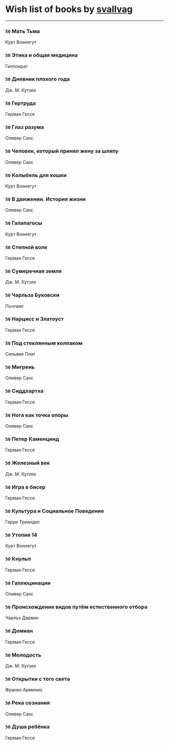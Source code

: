 # Wish list of books by [svallvag](http://vk.com/id553243325)
---

### `50` Мать Тьма
Курт Воннегут

### `50` Этика и общая медицина
Гиппократ

### `50` Дневник плохого года
Дж. М. Кутзее

### `50` Гертруда
Герман Гессе

### `50` Глаз разума
Оливер Сакс

### `50` Человек, который принял жену за шляпу
Оливер Сакс

### `50` Колыбель для кошки
Курт Воннегут

### `50` В движении. История жизни
Оливер Сакс

### `50` Галапагосы
Курт Воннегут

### `50` Степной волк
Герман Гессе

### `50` Сумеречная земля
Дж. М. Кутзее

### `50` Чарльза Буковски
Почтамт

### `50` Нарцисс и Златоуст
Герман Гессе

### `50` Под стеклянным колпаком
Сильвия Плат

### `50` Мигрень
Оливер Сакс

### `50` Сиддхартха
Герман Гессе

### `50` Нога как точка опоры
Оливер Сакс

### `50` Петер Каменцинд
Герман Гессе

### `50` Железный век
Дж. М. Кутзее

### `50` Игра в бисер
Герман Гессе

### `50` Культура и Социальное Поведение
Гарри Триандис

### `50` Утопия 14
Курт Воннегут

### `50` Кнульп
Герман Гессе

### `50` Галлюцинации
Оливер Сакс

### `50` Происхождение видов путём естественного отбора
Чарльз Дарвин

### `50` Демиан
Герман Гессе

### `50` Молодость
Дж. М. Кутзее

### `50` Открытки с того света
Франко Арминио

### `50` Река сознания
Оливер Сакс

### `50` Душа ребёнка
Герман Гессе

